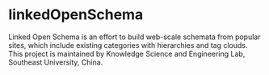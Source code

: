 # linkedOpenSchema
Linked Open Schema is an effort to build web-scale schemata from popular sites, which include existing categories with hierarchies and tag clouds. This project is maintained by Knowledge Science and Engineering Lab, Southeast University, China.
